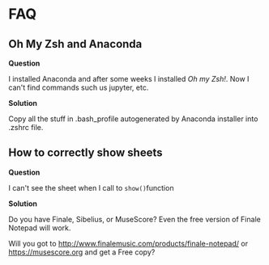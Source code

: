# FAQ

## Oh My Zsh and Anaconda

**Question**

I installed Anaconda and after some weeks I installed _Oh my Zsh!_. Now I can't find commands such us jupyter, etc. 

**Solution**

Copy all the stuff in .bash_profile autogenerated by Anaconda installer into .zshrc file. 

## How to correctly show sheets

**Question**
 
I can't see the sheet when I call to `show()`function

**Solution** 

Do you have Finale, Sibelius, or MuseScore? Even the free version of Finale Notepad will work.

Will you got to http://www.finalemusic.com/products/finale-notepad/ or https://musescore.org and get a Free copy?